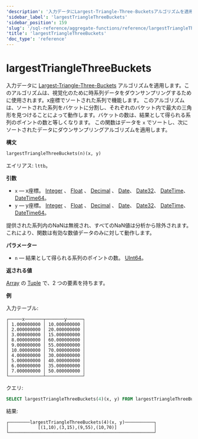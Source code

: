 ```yaml
---
'description': '入力データにLargest-Triangle-Three-Bucketsアルゴリズムを適用します。'
'sidebar_label': 'largestTriangleThreeBuckets'
'sidebar_position': 159
'slug': '/sql-reference/aggregate-functions/reference/largestTriangleThreeBuckets'
'title': 'largestTriangleThreeBuckets'
'doc_type': 'reference'
---
```



# largestTriangleThreeBuckets

入力データに [Largest-Triangle-Three-Buckets](https://skemman.is/bitstream/1946/15343/3/SS_MSthesis.pdf) アルゴリズムを適用します。このアルゴリズムは、視覚化のために時系列データをダウンサンプリングするために使用されます。x座標でソートされた系列で機能します。
このアルゴリズムは、ソートされた系列をバケットに分割し、それぞれのバケット内で最大の三角形を見つけることによって動作します。バケットの数は、結果として得られる系列のポイントの数と等しくなります。
この関数はデータを `x` でソートし、次にソートされたデータにダウンサンプリングアルゴリズムを適用します。

**構文**

```sql
largestTriangleThreeBuckets(n)(x, y)
```

エイリアス: `lttb`。

**引数**

- `x` — x座標。 [Integer](../../../sql-reference/data-types/int-uint.md) 、 [Float](../../../sql-reference/data-types/float.md) 、 [Decimal](../../../sql-reference/data-types/decimal.md) 、 [Date](../../../sql-reference/data-types/date.md)、 [Date32](../../../sql-reference/data-types/date32.md)、 [DateTime](../../../sql-reference/data-types/datetime.md)、 [DateTime64](../../../sql-reference/data-types/datetime64.md)。
- `y` — y座標。 [Integer](../../../sql-reference/data-types/int-uint.md) 、 [Float](../../../sql-reference/data-types/float.md) 、 [Decimal](../../../sql-reference/data-types/decimal.md) 、 [Date](../../../sql-reference/data-types/date.md)、 [Date32](../../../sql-reference/data-types/date32.md)、 [DateTime](../../../sql-reference/data-types/datetime.md)、 [DateTime64](../../../sql-reference/data-types/datetime64.md)。

提供された系列内のNaNは無視され、すべてのNaN値は分析から除外されます。これにより、関数は有効な数値データのみに対して動作します。

**パラメーター**

- `n` — 結果として得られる系列のポイントの数。 [UInt64](../../../sql-reference/data-types/int-uint.md)。

**返される値**

[Array](../../../sql-reference/data-types/array.md) の [Tuple](../../../sql-reference/data-types/tuple.md) で、2 つの要素を持ちます。

**例**

入力テーブル:

```text
┌─────x───────┬───────y──────┐
│ 1.000000000 │ 10.000000000 │
│ 2.000000000 │ 20.000000000 │
│ 3.000000000 │ 15.000000000 │
│ 8.000000000 │ 60.000000000 │
│ 9.000000000 │ 55.000000000 │
│ 10.00000000 │ 70.000000000 │
│ 4.000000000 │ 30.000000000 │
│ 5.000000000 │ 40.000000000 │
│ 6.000000000 │ 35.000000000 │
│ 7.000000000 │ 50.000000000 │
└─────────────┴──────────────┘
```

クエリ:

```sql
SELECT largestTriangleThreeBuckets(4)(x, y) FROM largestTriangleThreeBuckets_test;
```

結果:

```text
┌────────largestTriangleThreeBuckets(4)(x, y)───────────┐
│           [(1,10),(3,15),(9,55),(10,70)]              │
└───────────────────────────────────────────────────────┘
```
